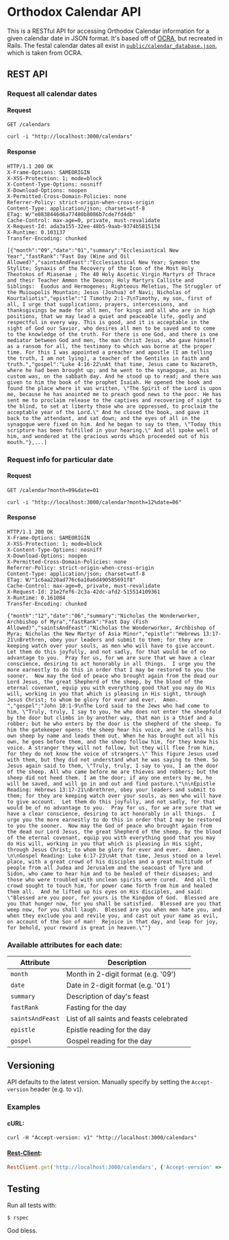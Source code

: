 # Orthodox Calendar API
This is a RESTful API for accessing Orthodox Calendar information for a given calendar date in JSON format. It's based off of [OCRA](https://github.com/anaxios/OCRA), but recreated in Rails. The festal calendar dates all exist in [`public/calendar_database.json`](https://github.com/harmolipi/Orthodox-Calendar-API/blob/main/public/calendar_database.json), which is taken from OCRA.

## REST API
### Request all calendar dates

#### Request
`GET /calendars`
```console
curl -i "http://localhost:3000/calendars"
```

#### Response
```console
HTTP/1.1 200 OK
X-Frame-Options: SAMEORIGIN
X-XSS-Protection: 1; mode=block
X-Content-Type-Options: nosniff
X-Download-Options: noopen
X-Permitted-Cross-Domain-Policies: none
Referrer-Policy: strict-origin-when-cross-origin
Content-Type: application/json; charset=utf-8
ETag: W/"e0838446d6a77480b8086b7cde7fd4db"
Cache-Control: max-age=0, private, must-revalidate
X-Request-Id: ada3a155-32ee-48b5-9aab-9374b5815134
X-Runtime: 0.103137
Transfer-Encoding: chunked

[{"month":"09","date":"01","summary":"Ecclesiastical New Year","fastRank":"Fast Day (Wine and Oil Allowed)","saintsAndFeast":"Ecclesiastical New Year; Symeon the Stylite; Synaxis of the Recovery of the Icon of the Most Holy Theotokos of Miasenae ; The 40 Holy Ascetic Virgin Martyrs of Thrace and their Teacher Ammon the Deacon; Holy Martyrs Calliste and Siblings:  Euodus and Hermogenes; Righteous Meletius, The Struggler of the Muioupolis Mountain; Jesus (Joshua) of Navi; Nicholas of Kourtaliotis","epistle":"I Timothy 2:1-7\nTimothy, my son, first of all, I urge that supplications, prayers, intercessions, and thanksgivings be made for all men, for kings and all who are in high positions, that we may lead a quiet and peaceable life, godly and respectful in every way. This is good, and it is acceptable in the sight of God our Savior, who desires all men to be saved and to come to the knowledge of the truth. For there is one God, and there is one mediator between God and men, the man Christ Jesus, who gave himself as a ransom for all, the testimony to which was borne at the proper time. For this I was appointed a preacher and apostle (I am telling the truth, I am not lying), a teacher of the Gentiles in faith and truth.","gospel":"Luke 4:16-22\nAt that time, Jesus came to Nazareth, where he had been brought up; and he went to the synagogue, as his custom was, on the sabbath day. And he stood up to read; and there was given to him the book of the prophet Isaiah. He opened the book and found the place where it was written, \"The Spirit of the Lord is upon me, because he has anointed me to preach good news to the poor. He has sent me to proclaim release to the captives and recovering of sight to the blind, to set at liberty those who are oppressed, to proclaim the acceptable year of the Lord.\" And he closed the book, and gave it back to the attendant, and sat down; and the eyes of all in the synagogue were fixed on him. And he began to say to them, \"Today this scripture has been fulfilled in your hearing.\" And all spoke well of him, and wondered at the gracious words which proceeded out of his mouth."},...]
```

### Request info for particular date
#### Request
`GET /calendar?month=09&date=01`
```console
curl -i "http://localhost:3000/calendar?month=12%date=06"
```

#### Response
```console
HTTP/1.1 200 OK
X-Frame-Options: SAMEORIGIN
X-XSS-Protection: 1; mode=block
X-Content-Type-Options: nosniff
X-Download-Options: noopen
X-Permitted-Cross-Domain-Policies: none
Referrer-Policy: strict-origin-when-cross-origin
Content-Type: application/json; charset=utf-8
ETag: W/"1c6aa220ad776c6a10a6d490585691f8"
Cache-Control: max-age=0, private, must-revalidate
X-Request-Id: 21e2fef6-2c3a-42dc-afd2-515514109361
X-Runtime: 0.161084
Transfer-Encoding: chunked

{"month":"12","date":"06","summary":"Nicholas the Wonderworker, Archbishop of Myra","fastRank":"Fast Day (Fish Allowed)","saintsAndFeast":"Nicholas the Wonderworker, Archbishop of Myra; Nicholas the New Martyr of Asia Minor","epistle":"Hebrews 13:17-21\nBrethren, obey your leaders and submit to them; for they are keeping watch over your souls, as men who will have to give account.  Let them do this joyfully, and not sadly, for that would be of no advantage to you.  Pray for us, for we are sure that we have a clear conscience, desiring to act honorably in all things.  I urge you the more earnestly to do this in order that I may be restored to you the sooner.  Now may the God of peace who brought again from the dead our Lord Jesus, the great Shepherd of the sheep, by the blood of the eternal covenant, equip you with everything good that you may do His will, working in you that which is pleasing in His sight, through Jesus Christ; to whom be glory for ever and ever.  Amen. ","gospel":"John 10:1-9\nThe Lord said to the Jews who had come to him, \"Truly, truly, I say to you, he who does not enter the sheepfold by the door but climbs in by another way, that man is a thief and a robber; but he who enters by the door is the shepherd of the sheep. To him the gatekeeper opens; the sheep hear his voice, and he calls his own sheep by name and leads them out. When he has brought out all his own, he goes before them, and the sheep follow him, for they know his voice. A stranger they will not follow, but they will flee from him, for they do not know the voice of strangers.\" This figure Jesus used with them, but they did not understand what he was saying to them. So Jesus again said to them, \"Truly, truly, I say to you, I am the door of the sheep. All who came before me are thieves and robbers; but the sheep did not heed them. I am the door; if any one enters by me, he will be saved, and will go in and out and find pasture.\"\n\nEpistle Reading: Hebrews 13:17-21\nBrethren, obey your leaders and submit to them; for they are keeping watch over your souls, as men who will have to give account.  Let them do this joyfully, and not sadly, for that would be of no advantage to you.  Pray for us, for we are sure that we have a clear conscience, desiring to act honorably in all things.  I urge you the more earnestly to do this in order that I may be restored to you the sooner.  Now may the God of peace who brought again from the dead our Lord Jesus, the great Shepherd of the sheep, by the blood of the eternal covenant, equip you with everything good that you may do His will, working in you that which is pleasing in His sight, through Jesus Christ; to whom be glory for ever and ever.  Amen. \n\nGospel Reading: Luke 6:17-23\nAt that time, Jesus stood on a level place, with a great crowd of his disciples and a great multitude of people from all Judea and Jerusalem and the seacoast of Tyre and Sidon, who came to hear him and to be healed of their diseases; and those who were troubled with unclean spirits were cured.  And all the crowd sought to touch him, for power came forth from him and healed them all.  And he lifted up his eyes on His disciples, and said: \"Blessed are you poor, for yours is the Kingdom of God.  Blessed are you that hunger now, for you shall be satisfied.  Blessed are you that weep now, for you shall laugh.  Blessed are you when men hate you, and when they exclude you and revile you, and cast out your name as evil, on account of the Son of man!  Rejoice in that day, and leap for joy, for behold, your reward is great in heaven.\""}
```

### Available attributes for each date:
| Attribute | Description |
|--- | --- |
| `month` | Month in 2-digit format (e.g. '09') |
| `date` | Date in 2-digit format (e.g. '01') |
| `summary` | Description of day's feast |
| `fastRank` | Fasting for the day |
| `saintsAndFeast` | List of all saints and feasts celebrated |
| `epistle` | Epistle reading for the day |
| `gospel` | Gospel reading for the day |

## Versioning
API defaults to the latest version. Manually specify by setting the `Accept-version` header (e.g. to `v1`).

### Examples
#### cURL:
```console
curl -H "Accept-version: v1" "http://localhost:3000/calendars"
```

#### [Rest-Client](https://github.com/rest-client/rest-client):
```ruby
RestClient.get('http://localhost:3000/calendars', {'Accept-version' => 'v1'})
```

## Testing
Run all tests with:
```console
$ rspec
```

God bless.
